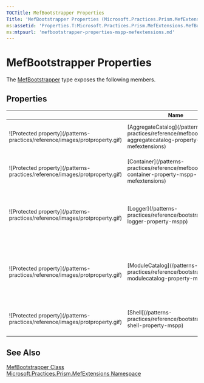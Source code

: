 ```yaml
---
TOCTitle: MefBootstrapper Properties
Title: 'MefBootstrapper Properties (Microsoft.Practices.Prism.MefExtensions)'
ms:assetid: 'Properties.T:Microsoft.Practices.Prism.MefExtensions.MefBootstrapper'
ms:mtpsurl: 'mefbootstrapper-properties-mspp-mefextensions.md'
---
```



# MefBootstrapper Properties

The [MefBootstrapper](/patterns-practices/reference/mefbootstrapper-class-mspp-mefextensions) type exposes the following members.

## Properties


<table>
<thead>
<tr class="header">
<th> </th>
<th>Name</th>
<th>Description</th>
</tr>
</thead>
<tbody>
<tr class="odd">
<td>![Protected property](/patterns-practices/reference/images/protproperty.gif)</td>
<td>[AggregateCatalog](/patterns-practices/reference/mefbootstrapper-aggregatecatalog-property-mspp-mefextensions)</td>
<td><div class="summary">
Gets or sets the default [AggregateCatalog](/patterns-practices/reference/mefbootstrapper-aggregatecatalog-property-mspp-mefextensions) for the application.
</div></td>
</tr>
<tr class="even">
<td>![Protected property](/patterns-practices/reference/images/protproperty.gif)</td>
<td>[Container](/patterns-practices/reference/mefbootstrapper-container-property-mspp-mefextensions)</td>
<td><div class="summary">
Gets or sets the default [CompositionContainer](http://msdn.microsoft.com/en-us/library/dd833553) for the application.
</div></td>
</tr>
<tr class="odd">
<td>![Protected property](/patterns-practices/reference/images/protproperty.gif)</td>
<td>[Logger](/patterns-practices/reference/bootstrapper-logger-property-mspp)</td>
<td><div class="summary">
Gets the [ILoggerFacade](/patterns-practices/reference/iloggerfacade-interface-mspp-logging) for the application.
</div>
(Inherited from [Bootstrapper](/patterns-practices/reference/bootstrapper-class-mspp).)</td>
</tr>
<tr class="even">
<td>![Protected property](/patterns-practices/reference/images/protproperty.gif)</td>
<td>[ModuleCatalog](/patterns-practices/reference/bootstrapper-modulecatalog-property-mspp)</td>
<td><div class="summary">
Gets the default [IModuleCatalog](/patterns-practices/reference/imodulecatalog-interface-mspp-modularity) for the application.
</div>
(Inherited from [Bootstrapper](/patterns-practices/reference/bootstrapper-class-mspp).)</td>
</tr>
<tr class="odd">
<td>![Protected property](/patterns-practices/reference/images/protproperty.gif)</td>
<td>[Shell[(/patterns-practices/reference/bootstrapper-shell-property-mspp)</td>
<td><div class="summary">
Gets the shell user interface
</div>
(Inherited from [Bootstrapper](/patterns-practices/reference/bootstrapper-class-mspp).)</td>
</tr>
</tbody>
</table>

## See Also

[MefBootstrapper Class](/patterns-practices/reference/mefbootstrapper-class-mspp-mefextensions)  
[Microsoft.Practices.Prism.MefExtensions Namespace](/patterns-practices/reference/mspp-mefextensions-namespace)  

